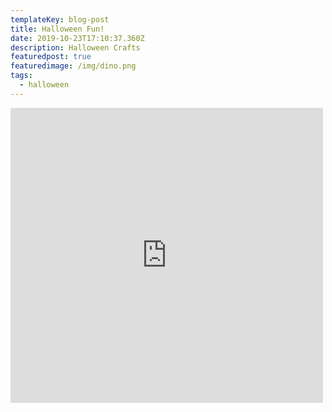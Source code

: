 ```yaml
---
templateKey: blog-post
title: Halloween Fun!
date: 2019-10-23T17:10:37.360Z
description: Halloween Crafts
featuredpost: true
featuredimage: /img/dino.png
tags:
  - halloween
---
```

<iframe src="https://www.facebook.com/plugins/post.php?href=https%3A%2F%2Fwww.facebook.com%2Ffunkfamilychildcare%2Fposts%2F2423446174594109&width=500" width="500" height="472" style="border:none;overflow:hidden" scrolling="no" frameborder="0" allowTransparency="true" allow="encrypted-media"></iframe>
